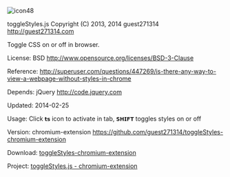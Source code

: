 ![icon48](https://f.cloud.github.com/assets/4174848/2267156/fa930846-9eae-11e3-8898-08071bd8fe11.png)
  
  toggleStyles.js Copyright (C) 2013, 2014 guest271314 http://guest271314.com
  
  Toggle CSS on or off in browser.
  
  License: BSD http://www.opensource.org/licenses/BSD-3-Clause
  
  Reference: http://superuser.com/questions/447269/is-there-any-way-to-view-a-webpage-without-styles-in-chrome 
  
  Depends: jQuery http://code.jquery.com
  
  Updated: 2014-02-25
  
  Usage: Click `𝘁𝘀` icon to activate in tab, `𝗦𝗛𝗜𝗙𝗧` toggles styles on or off
  
  Version: chromium-extension https://github.com/guest271314/toggleStyles-chromium-extension
  
  Download: [toggleStyles-chromium-extension](https://github.com/guest271314/toggleStyles-chromium-extension/zipball/master)
  
  Project: [toggleStyles.js - chromium-extension](http://guest271314.github.io/toggleStyles-chromium-extension/)
